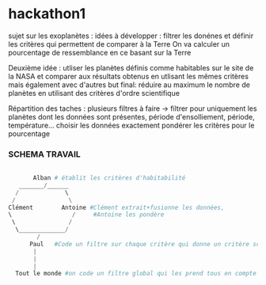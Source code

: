 # hackathon1
sujet sur les exoplanètes : 
idées à développer : filtrer les donénes et définir les critères qui permettent de comparer à la Terre
On va calculer un pourcentage de ressemblance en ce basant sur la Terre 

Deuxième idée : utliser les planètes définis comme habitables sur le site de la NASA et comparer aux résultats obtenus en utlisant les mêmes critères mais également avec d'autres
but final: réduire au maximum le nombre de planètes en utilisant des critères d'ordre scientifique 

Répartition des taches : plusieurs filtres à faire -> filtrer pour uniquement les planètes dont les données sont présentes, période d'ensolliement, période, température...
                         choisir les données exactement
                         pondérer les critères pour le pourcentage 



### SCHEMA TRAVAIL

```python
    
       Alban # établit les critères d'habitabilité
   _______/______
  /             \   
 /               \
Clément        Antoine #Clément extrait+fusionne les données, 
\                 /     #Antoine les pondère
 \               / 
  \_____________/
        /
      Paul   #Code un filtre sur chaque critère qui donne un critère score
       |
       |
       |
  Tout le monde #on code un filtre global qui les prend tous en compte pondérés et donne un pourcentage ou un score à chaque planère
```
